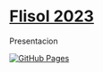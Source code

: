 # [Flisol 2023](https://kreigiron.github.io/flisol-2023/)
Presentacion 

[![GitHub Pages](https://github.com/kreigiron/flisol-2023/actions/workflows/github-pages.yml/badge.svg)](https://github.com/kreigiron/flisol-2023/actions/workflows/github-pages.yml)